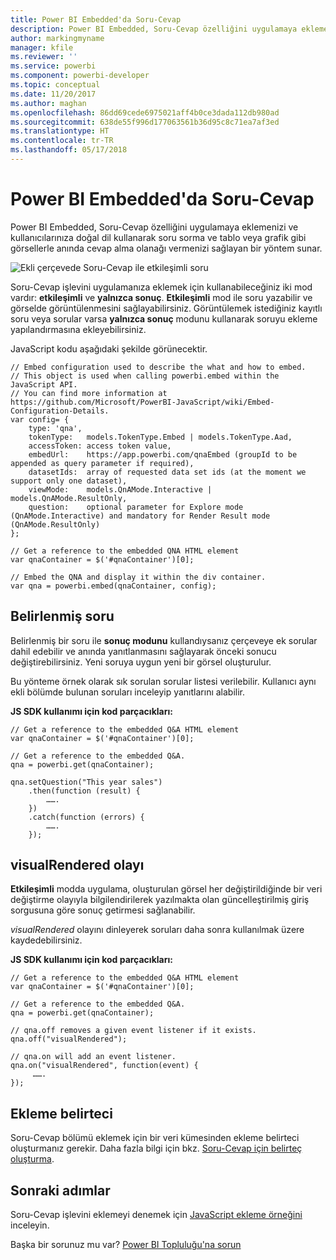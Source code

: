 ```yaml
---
title: Power BI Embedded'da Soru-Cevap
description: Power BI Embedded, Soru-Cevap özelliğini uygulamaya eklemenizi ve kullanıcılarınıza doğal dil kullanarak soru sorma olanağı vermenizi sağlayan bir yöntem sunar.
author: markingmyname
manager: kfile
ms.reviewer: ''
ms.service: powerbi
ms.component: powerbi-developer
ms.topic: conceptual
ms.date: 11/20/2017
ms.author: maghan
ms.openlocfilehash: 86dd69cede6975021aff4b0ce3dada112db980ad
ms.sourcegitcommit: 638de55f996d177063561b36d95c8c71ea7af3ed
ms.translationtype: HT
ms.contentlocale: tr-TR
ms.lasthandoff: 05/17/2018
---
```

# <a name="qa-in-power-bi-embedded"></a>Power BI Embedded'da Soru-Cevap
Power BI Embedded, Soru-Cevap özelliğini uygulamaya eklemenizi ve kullanıcılarınıza doğal dil kullanarak soru sorma ve tablo veya grafik gibi görsellerle anında cevap alma olanağı vermenizi sağlayan bir yöntem sunar.

![Ekli çerçevede Soru-Cevap ile etkileşimli soru](media/qanda/embedded-qanda.gif)

Soru-Cevap işlevini uygulamanıza eklemek için kullanabileceğiniz iki mod vardır: **etkileşimli** ve **yalnızca sonuç**. **Etkileşimli** mod ile soru yazabilir ve görselde görüntülenmesini sağlayabilirsiniz. Görüntülemek istediğiniz kayıtlı soru veya sorular varsa **yalnızca sonuç** modunu kullanarak soruyu ekleme yapılandırmasına ekleyebilirsiniz.

JavaScript kodu aşağıdaki şekilde görünecektir.

```
// Embed configuration used to describe the what and how to embed.
// This object is used when calling powerbi.embed within the JavaScript API.
// You can find more information at https://github.com/Microsoft/PowerBI-JavaScript/wiki/Embed-Configuration-Details.
var config= {
    type: 'qna',
    tokenType:   models.TokenType.Embed | models.TokenType.Aad,
    accessToken: access token value,
    embedUrl:    https://app.powerbi.com/qnaEmbed (groupId to be appended as query parameter if required),
    datasetIds:  array of requested data set ids (at the moment we support only one dataset),
    viewMode:    models.QnAMode.Interactive | models.QnAMode.ResultOnly,
    question:    optional parameter for Explore mode (QnAMode.Interactive) and mandatory for Render Result mode (QnAMode.ResultOnly)
};

// Get a reference to the embedded QNA HTML element
var qnaContainer = $('#qnaContainer')[0];

// Embed the QNA and display it within the div container.
var qna = powerbi.embed(qnaContainer, config);
```

## <a name="set-question"></a>Belirlenmiş soru
Belirlenmiş bir soru ile **sonuç modunu** kullandıysanız çerçeveye ek sorular dahil edebilir ve anında yanıtlanmasını sağlayarak önceki sonucu değiştirebilirsiniz. Yeni soruya uygun yeni bir görsel oluşturulur.

Bu yönteme örnek olarak sık sorulan sorular listesi verilebilir. Kullanıcı aynı ekli bölümde bulunan soruları inceleyip yanıtlarını alabilir.

**JS SDK kullanımı için kod parçacıkları:**  

```        
// Get a reference to the embedded Q&A HTML element
var qnaContainer = $('#qnaContainer')[0];

// Get a reference to the embedded Q&A.
qna = powerbi.get(qnaContainer);

qna.setQuestion("This year sales")
    .then(function (result) {
        …….
    })
    .catch(function (errors) {
        …….
    });
```

## <a name="visual-rendered-event"></a>visualRendered olayı
**Etkileşimli** modda uygulama, oluşturulan görsel her değiştirildiğinde bir veri değiştirme olayıyla bilgilendirilerek yazılmakta olan güncelleştirilmiş giriş sorgusuna göre sonuç getirmesi sağlanabilir.

*visualRendered* olayını dinleyerek soruları daha sonra kullanılmak üzere kaydedebilirsiniz. 

**JS SDK kullanımı için kod parçacıkları:**  

```
// Get a reference to the embedded Q&A HTML element
var qnaContainer = $('#qnaContainer')[0];

// Get a reference to the embedded Q&A.
qna = powerbi.get(qnaContainer);

// qna.off removes a given event listener if it exists.
qna.off("visualRendered");

// qna.on will add an event listener.
qna.on("visualRendered", function(event) {
     …….
});
```

## <a name="embed-token"></a>Ekleme belirteci
Soru-Cevap bölümü eklemek için bir veri kümesinden ekleme belirteci oluşturmanız gerekir. Daha fazla bilgi için bkz. [Soru-Cevap için belirteç oluşturma](https://msdn.microsoft.com/library/mt784614.aspx#qanda).

## <a name="next-steps"></a>Sonraki adımlar
Soru-Cevap işlevini eklemeyi denemek için [JavaScript ekleme örneğini](https://microsoft.github.io/PowerBI-JavaScript/demo/) inceleyin.

Başka bir sorunuz mu var? [Power BI Topluluğu'na sorun](http://community.powerbi.com/)

